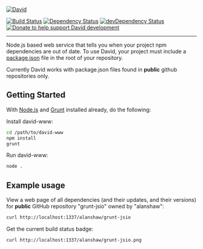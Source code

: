[![David](https://raw.github.com/alanshaw/david-www/master/david.png)](https://david-dm.org/)

[![Build Status](https://img.shields.io/travis/alanshaw/david-www/master.svg)](https://travis-ci.org/alanshaw/david-www)
[![Dependency Status](https://david-dm.org/alanshaw/david-www.svg?theme=shields.io)](https://david-dm.org/alanshaw/david-www)
[![devDependency Status](https://david-dm.org/alanshaw/david-www/dev-status.svg?theme=shields.io)](https://david-dm.org/alanshaw/david-www#info=devDependencies)
[![Donate to help support David development](http://img.shields.io/gittip/_alanshaw.svg)](https://www.gittip.com/_alanshaw/)
___

Node.js based web service that tells you when your project npm dependencies are out of date.
To use David, your project must include a [package.json](https://npmjs.org/doc/json.html)
file in the root of your repository.

Currently David works with package.json files found in __public__ github repositories only.

Getting Started
---------------

With [Node.js](http://nodejs.org/) and [Grunt](http://gruntjs.com/) installed already,
do the following:

Install david-www:

```sh
cd /path/to/david-www
npm install
grunt
```

Run david-www:

```sh
node .
```


Example usage
-------------

View a web page of all dependencies (and their updates, and their versions)
for __public__ GitHub repository "grunt-jsio" owned by "alanshaw":

```sh
curl http://localhost:1337/alanshaw/grunt-jsio
```

Get the current build status badge:

```sh
curl http://localhost:1337/alanshaw/grunt-jsio.png
```
